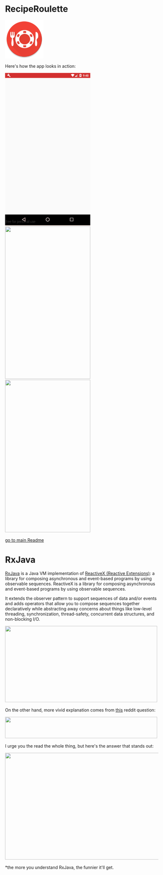 # RecipeRoulette


<img src="https://github.com/ViksaaSkool/RecipeRoulette/blob/master/art/logo.png" width="126" height="126"/>



Here's how the app looks in action:

<img src="https://github.com/ViksaaSkool/RecipeRoulette/blob/master/art/preview_1.gif" width="280" height="500"/>
<img src="https://github.com/ViksaaSkool/RecipeRoulette/blob/master/art/preview_rx_2.gif" width="280" height="500"/>
<img src="https://github.com/ViksaaSkool/RecipeRoulette/blob/master/art/preview_rx_3.gif" width="280" height="500"/>


[go to main Readme](http://bit.ly/2dKfgin)


# RxJava

[RxJava](http://bit.ly/2dhIk0R) is a Java VM implementation of [ReactiveX (Reactive Extensions)](http://bit.ly/2dhJ3iq): a library for composing asynchronous and event-based programs by using observable sequences. ReactiveX is a library for composing asynchronous and event-based programs by using observable sequences.

It extends the observer pattern to support sequences of data and/or events and adds operators that allow you to compose sequences together declaratively while abstracting away concerns about things like low-level threading, synchronization, thread-safety, concurrent data structures, and non-blocking I/O. 

<img src="http://bit.ly/2e6xfT6" width="500" height="250"/>

On the other hand, more vivid explanation comes from [this](http://bit.ly/2dhIe9m) reddit question:

<img src="http://bit.ly/2e6yi5s" width="500" height="70"/>


I urge you the read the whole thing, but here's the answer that stands out:

<img src="http://bit.ly/2e6yKAK" width="600" height="350"/>


*the more you understand RxJava, the funnier it'll get.
